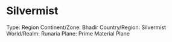 # Silvermist

Type: Region
Continent/Zone: Bhadir
Country/Region: Silvermist
World/Realm: Runaria
Plane: Prime Material Plane